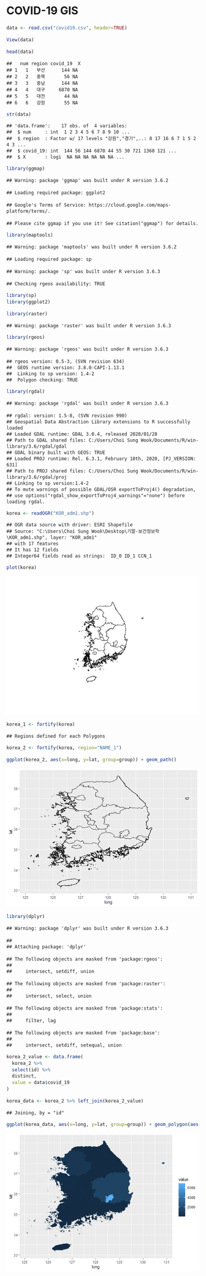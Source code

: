 COVID-19 GIS
================

``` r
data <- read.csv("covid19.csv", header=TRUE)
```

``` r
View(data)
```

``` r
head(data)
```

    ##   num region covid_19  X
    ## 1   1   부산      144 NA
    ## 2   2   충북       56 NA
    ## 3   3   충남      144 NA
    ## 4   4   대구     6870 NA
    ## 5   5   대전       44 NA
    ## 6   6   강원       55 NA

``` r
str(data)
```

    ## 'data.frame':    17 obs. of  4 variables:
    ##  $ num     : int  1 2 3 4 5 6 7 8 9 10 ...
    ##  $ region  : Factor w/ 17 levels "강원","경기",..: 8 17 16 6 7 1 5 2 4 3 ...
    ##  $ covid_19: int  144 56 144 6870 44 55 30 721 1368 121 ...
    ##  $ X       : logi  NA NA NA NA NA NA ...

``` r
library(ggmap)
```

    ## Warning: package 'ggmap' was built under R version 3.6.2

    ## Loading required package: ggplot2

    ## Google's Terms of Service: https://cloud.google.com/maps-platform/terms/.

    ## Please cite ggmap if you use it! See citation("ggmap") for details.

``` r
library(maptools)
```

    ## Warning: package 'maptools' was built under R version 3.6.2

    ## Loading required package: sp

    ## Warning: package 'sp' was built under R version 3.6.3

    ## Checking rgeos availability: TRUE

``` r
library(sp)
library(ggplot2)
```

``` r
library(raster)
```

    ## Warning: package 'raster' was built under R version 3.6.3

``` r
library(rgeos)
```

    ## Warning: package 'rgeos' was built under R version 3.6.3

    ## rgeos version: 0.5-3, (SVN revision 634)
    ##  GEOS runtime version: 3.8.0-CAPI-1.13.1 
    ##  Linking to sp version: 1.4-2 
    ##  Polygon checking: TRUE

``` r
library(rgdal)
```

    ## Warning: package 'rgdal' was built under R version 3.6.3

    ## rgdal: version: 1.5-8, (SVN revision 990)
    ## Geospatial Data Abstraction Library extensions to R successfully loaded
    ## Loaded GDAL runtime: GDAL 3.0.4, released 2020/01/28
    ## Path to GDAL shared files: C:/Users/Choi Sung Wook/Documents/R/win-library/3.6/rgdal/gdal
    ## GDAL binary built with GEOS: TRUE 
    ## Loaded PROJ runtime: Rel. 6.3.1, February 10th, 2020, [PJ_VERSION: 631]
    ## Path to PROJ shared files: C:/Users/Choi Sung Wook/Documents/R/win-library/3.6/rgdal/proj
    ## Linking to sp version:1.4-2
    ## To mute warnings of possible GDAL/OSR exportToProj4() degradation,
    ## use options("rgdal_show_exportToProj4_warnings"="none") before loading rgdal.

``` r
korea <- readOGR("KOR_adm1.shp")
```

    ## OGR data source with driver: ESRI Shapefile 
    ## Source: "C:\Users\Choi Sung Wook\Desktop\기말-보건정보학\KOR_adm1.shp", layer: "KOR_adm1"
    ## with 17 features
    ## It has 12 fields
    ## Integer64 fields read as strings:  ID_0 ID_1 CCN_1

``` r
plot(korea)
```

![](과제2-GIS_files/figure-markdown_github/unnamed-chunk-8-1.png)

``` r
korea_1 <- fortify(korea)
```

    ## Regions defined for each Polygons

``` r
korea_2 <- fortify(korea, region="NAME_1")
```

``` r
ggplot(korea_2, aes(x=long, y=lat, group=group)) + geom_path()
```

![](과제2-GIS_files/figure-markdown_github/unnamed-chunk-11-1.png)

``` r
library(dplyr)
```

    ## Warning: package 'dplyr' was built under R version 3.6.3

    ## 
    ## Attaching package: 'dplyr'

    ## The following objects are masked from 'package:rgeos':
    ## 
    ##     intersect, setdiff, union

    ## The following objects are masked from 'package:raster':
    ## 
    ##     intersect, select, union

    ## The following objects are masked from 'package:stats':
    ## 
    ##     filter, lag

    ## The following objects are masked from 'package:base':
    ## 
    ##     intersect, setdiff, setequal, union

``` r
korea_2_value <- data.frame(
  korea_2 %>%
  select(id) %>%
  distinct,
  value = data$covid_19
)
```

``` r
korea_data <- korea_2 %>% left_join(korea_2_value)
```

    ## Joining, by = "id"

``` r
ggplot(korea_data, aes(x=long, y=lat, group=group)) + geom_polygon(aes(fill=value))
```

![](과제2-GIS_files/figure-markdown_github/unnamed-chunk-14-1.png)
